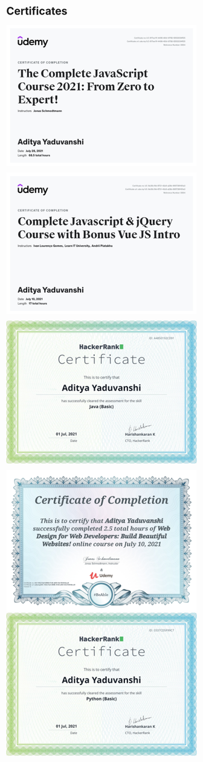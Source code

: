 # Certificates



![](certi/JavaScript/javascript.jpg)



![](certi/JavaScript/javascript1.jpg)


![](certi/Java/java.png)

![](certi/Web-design/webdesign.jpg)
![](certi/Python/python.png)

